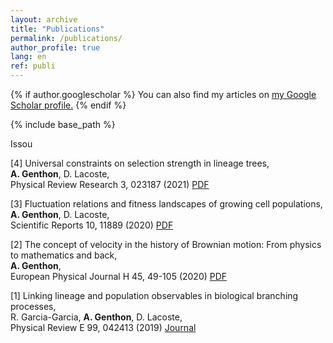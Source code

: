 ```yaml
---
layout: archive
title: "Publications"
permalink: /publications/
author_profile: true
lang: en
ref: publi
---
```


{% if author.googlescholar %}
  You can also find my articles on <u><a href="{{author.googlescholar}}">my Google Scholar profile</a>.</u>
{% endif %}

{% include base_path %}

<!--
{% for post in site.publications reversed %}
  {% include archive-single.html %}
{% endfor %}
-->

Issou

[4] Universal constraints on selection strength in lineage trees,\
**A. Genthon**, D. Lacoste,\
Physical Review Research 3, 023187 (2021) [PDF](https://journals.aps.org/prresearch/abstract/10.1103/PhysRevResearch.3.023187) 

[3] Fluctuation relations and fitness landscapes of growing cell populations,\
**A. Genthon**, D. Lacoste,\
Scientific Reports 10, 11889 (2020) [PDF](https://www.nature.com/articles/s41598-020-68444-x)

[2] The concept of velocity in the history of Brownian motion: From physics to mathematics and back,\
**A. Genthon**,\
European Physical Journal H 45, 49-105 (2020) [PDF](https://rdcu.be/b5yPQ)

[1] Linking lineage and population observables in biological branching processes,\
R. Garcia-Garcia, **A. Genthon**, D. Lacoste,\
Physical Review E 99, 042413 (2019) [Journal](https://journals.aps.org/pre/abstract/10.1103/PhysRevE.99.042413)
